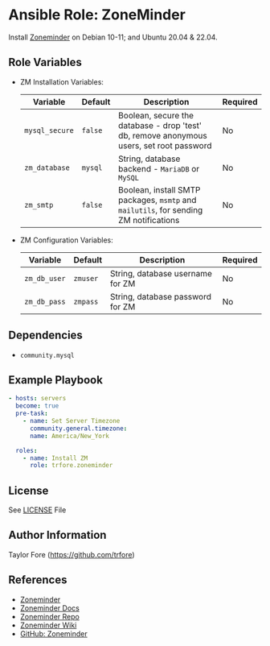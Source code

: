 # Ansible Role: ZoneMinder

Install [Zoneminder] on Debian 10-11; and Ubuntu 20.04 & 22.04.

## Role Variables

- ZM Installation Variables:

  | Variable       | Default | Description                                                                              | Required |
  | -------------- | ------- | ---------------------------------------------------------------------------------------- | -------- |
  | `mysql_secure` | `false` | Boolean, secure the database - drop 'test' db, remove anonymous users, set root password | No       |
  | `zm_database`  | `mysql` | String, database backend - `MariaDB` or `MySQL`                                          | No       |
  | `zm_smtp`      | `false` | Boolean, install SMTP packages, `msmtp` and `mailutils`, for sending ZM notifications    | No       |

- ZM Configuration Variables:

  | Variable     | Default  | Description                      | Required |
  | ------------ | -------- | -------------------------------- | -------- |
  | `zm_db_user` | `zmuser` | String, database username for ZM | No       |
  | `zm_db_pass` | `zmpass` | String, database password for ZM | No       |

## Dependencies

- `community.mysql`

## Example Playbook

```yaml
- hosts: servers
  become: true
  pre-task:
    - name: Set Server Timezone
      community.general.timezone:
      name: America/New_York

  roles:
    - name: Install ZM
      role: trfore.zoneminder
```

## License

See [LICENSE](LICENSE) File

## Author Information

Taylor Fore (<https://github.com/trfore>)

## References

- [Zoneminder]
- [Zoneminder Docs]
- [Zoneminder Repo]
- [Zoneminder Wiki]
- [GitHub: Zoneminder]

[GitHub: Zoneminder]: https://github.com/ZoneMinder/ZoneMinder/
[Zoneminder]: https://zoneminder.com/
[Zoneminder Docs]: https://zoneminder.readthedocs.io/en/latest/index.html
[Zoneminder Repo]: https://zmrepo.zoneminder.com/
[Zoneminder Wiki]: https://wiki.zoneminder.com
